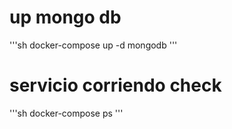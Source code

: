 # up mongo db
'''sh
docker-compose up -d mongodb
'''

# servicio corriendo check
'''sh
docker-compose ps
'''